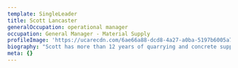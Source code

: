 ```yaml
---
template: SingleLeader
title: Scott Lancaster
generalOccupation: operational manager
occupation: General Manager - Material Supply
profileImage: 'https://ucarecdn.com/6ae66a88-dcd8-4a27-a0ba-5197b6005a79/'
biography: "Scott has more than 12 years of quarrying and concrete supply experience across a variety of roles. He is an experienced people manager with a solid background in major project supply projects and high volume quarrying. \r\n\nScott was appointed as the General Manager - Quarry Solutions in 2018, then to the General Manager - Material Supply with the acquisition of Integrated Concrete Solutions in 2019. Scott is responsible for the life cycle management of major project quarry and concrete supply as well as the development and implementation of growth strategies across both businesses. \r\n\nScott was a key driver in Quarry Solutions' delivery of the major material supply contract for the Woolgoolga to Ballina Pacific Highway Upgrade supplying more than 7 million tonnes into one of the largest roas projects in Australian history. \r\n\nScott's experience holds him as an inspiring leader for his teams. He relies on his strong interpersonal skills to build relationships with his team and clients alike."
meta: {}
---
```


